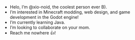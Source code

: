 - Helo, I’m @xio-noid, the coolest person ever B).
- I’m interested in Minecraft modding, web design, and game development in the Godot engine!
- I’m currently learning Java.
- I’m looking to collaborate on your mom.
- Reach me nowhere 👍!

<!---
xio-noid/xio-noid is a ✨ special ✨ repository because its `README.md` (this file) appears on your GitHub profile.
You can click the Preview link to take a look at your changes.
--->
